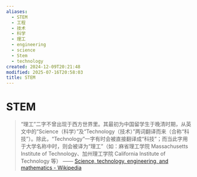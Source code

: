 ```yaml
---
aliases:
  - STEM
  - 工程
  - 技术
  - 科学
  - 理工
  - engineering
  - science
  - Stem
  - technology
created: 2024-12-09T20:21:48
modified: 2025-07-16T20:58:03
title: STEM
---
```


# STEM

> “理工”二字不曾出现于西方世界里。其最初为中国留学生于晚清时期，从英文中的“Science（科学）”及“Technology（技术）”两词翻译而来（合称“科技”）。除此，“Technology”一字有时会被直接翻译成“科技”；而当此字用于大学名称中时，则会被译为“理工”（如：麻省理工学院 Massachusetts Institute of Technology、加州理工学院 California Institute of Technology 等）
  —— [Science, technology, engineering, and mathematics - Wikipedia](https://en.wikipedia.org/wiki/Science,_technology,_engineering,_and_mathematics)
